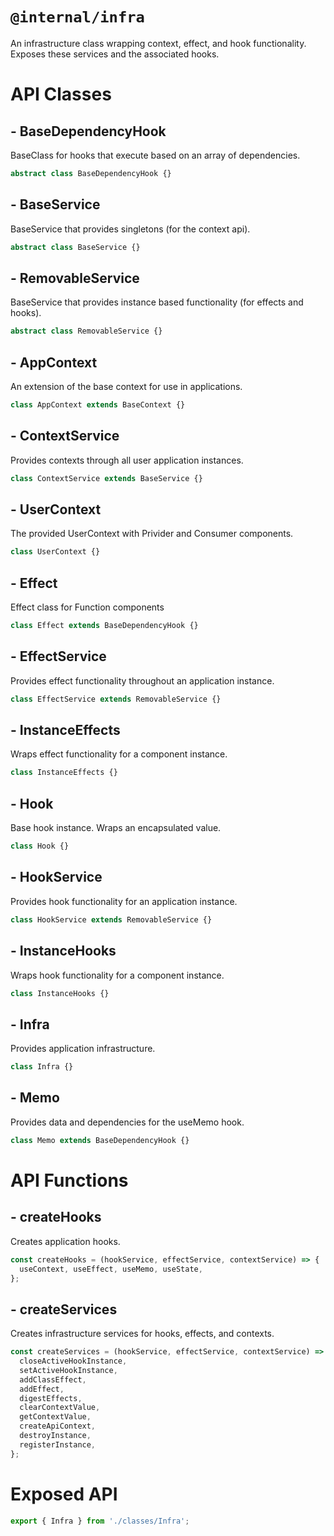 # `@internal/infra`

An infrastructure class wrapping context, effect, and hook functionality. Exposes these services and the associated hooks.

# API Classes

## - BaseDependencyHook

BaseClass for hooks that execute based on an array of dependencies.

```TypeScript
abstract class BaseDependencyHook {}
```

## - BaseService

BaseService that provides singletons (for the context api).

```TypeScript
abstract class BaseService {}
```

## - RemovableService

BaseService that provides instance based functionality (for effects and hooks).

```TypeScript
abstract class RemovableService {}
```

## - AppContext

An extension of the base context for use in applications.

```TypeScript
class AppContext extends BaseContext {}
```

## - ContextService

Provides contexts through all user application instances.

```TypeScript
class ContextService extends BaseService {}
```

## - UserContext

The provided UserContext with Privider and Consumer components.

```TypeScript
class UserContext {}
```

## - Effect

Effect class for Function components

```TypeScript
class Effect extends BaseDependencyHook {}
```

## - EffectService

Provides effect functionality throughout an application instance.

```TypeScript
class EffectService extends RemovableService {}
```

## - InstanceEffects

Wraps effect functionality for a component instance.

```TypeScript
class InstanceEffects {}
```

## - Hook

Base hook instance. Wraps an encapsulated value.

```TypeScript
class Hook {}
```

## - HookService

Provides hook functionality for an application instance.

```TypeScript
class HookService extends RemovableService {}
```

## - InstanceHooks

Wraps hook functionality for a component instance.

```TypeScript
class InstanceHooks {}
```

## - Infra

Provides application infrastructure.

```TypeScript
class Infra {}
```

## - Memo

Provides data and dependencies for the useMemo hook.

```TypeScript
class Memo extends BaseDependencyHook {}
```

# API Functions

## - createHooks

Creates application hooks.

```TypeScript
const createHooks = (hookService, effectService, contextService) => {
  useContext, useEffect, useMemo, useState,
};
```

## - createServices

Creates infrastructure services for hooks, effects, and contexts.

```TypeScript
const createServices = (hookService, effectService, contextService) => {
  closeActiveHookInstance,
  setActiveHookInstance,
  addClassEffect,
  addEffect,
  digestEffects,
  clearContextValue,
  getContextValue,
  createApiContext,
  destroyInstance,
  registerInstance,
};
```

# Exposed API

```js
export { Infra } from './classes/Infra';
```
